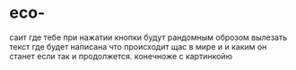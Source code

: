 # eco-

саит где тебе при нажатии кнопки будут рандомным оброзом вылезать текст где будет написана что происходит щас в мире и и каким он станет если так и продолжется. конечноже с картинкойю
